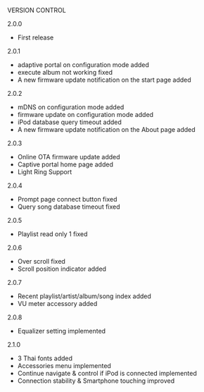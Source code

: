 VERSION CONTROL

2.0.0  
- First release  

2.0.1  
- adaptive portal on configuration mode added  
- execute album not working fixed  
- A new firmware update notification on the start page added  

2.0.2  
- mDNS on configuration mode added  
- firmware update on configuration mode added  
- iPod database query timeout added  
- A new firmware update notification on the About page added

2.0.3
- Online OTA firmware update added
- Captive portal home page added
- Light Ring Support

2.0.4
- Prompt page connect button fixed
- Query song database timeout fixed

2.0.5
- Playlist read only 1 fixed

2.0.6
- Over scroll fixed
- Scroll position indicator added

2.0.7
- Recent playlist/artist/album/song index added
- VU meter accessory added

2.0.8
- Equalizer setting implemented 

2.1.0
- 3 Thai fonts added
- Accessories menu implemented
- Continue navigate & control if iPod is connected implemented
- Connection stability & Smartphone touching improved

